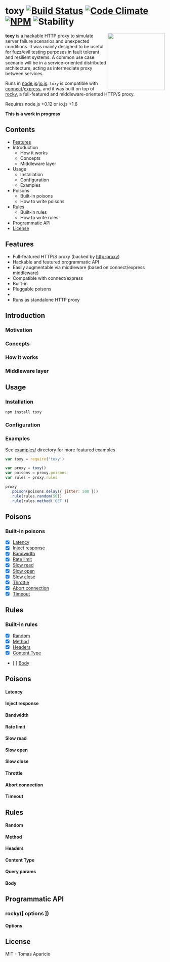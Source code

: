 # toxy [![Build Status](https://api.travis-ci.org/h2non/toxy.svg?branch=master&style=flat)](https://travis-ci.org/h2non/toxy) [![Code Climate](https://codeclimate.com/github/h2non/toxy/badges/gpa.svg)](https://codeclimate.com/github/h2non/toxy) [![NPM](https://img.shields.io/npm/v/toxy.svg)](https://www.npmjs.org/package/toxy) ![Stability](http://img.shields.io/badge/stability-beta-orange.svg?style=flat)

<img align="right" height="180" src="http://s8.postimg.org/ikc9jxllh/toxic.jpg" />

**toxy** is a hackable HTTP proxy to simulate server failure scenarios and unexpected conditions. It was mainly designed to be useful for fuzz/evil testing purposes in fault tolerant and resilient systems.
A common use case scenario will be in a service-oriented distributed architecture, acting as intermediate proxy between services.

Runs in [node.js](http://nodejs.org)/[io.js](https://iojs.org). `toxy` is compatible with [connect](https://github.com/senchalabs/connect)/[express](http://expressjs.com), and it was built on top of [rocky](https://github.com/h2non/rocky), a full-featured and middleware-oriented HTTP/S proxy.

Requires node.js +0.12 or io.js +1.6

**This is a work in progress**

## Contents

- [Features](#features)
- Introduction
  - How it works
  - Concepts
  - Middleware layer
- Usage
  - Installation
  - Configuration
  - Examples
- Poisons
  - Built-in poisons
  - How to write poisons
- Rules
  - Built-in rules
  - How to write rules
- Programmatic API
- [License](#license)

## Features

- Full-featured HTTP/S proxy (backed by [http-proxy](https://github.com/nodejistu/node-http-proxy))
- Hackable and featured programmatic API
- Easily augmentable via middleware (based on connect/express middleware)
- Compatible with connect/express
- Built-in
- Pluggable poisons
-
- Runs as standalone HTTP proxy

## Introduction

### Motivation

### Concepts

### How it works

### Middleware layer


## Usage

### Installation

```
npm install toxy
```

### Configuration

### Examples

See [examples/](https://github.com/h2non/toxy/blob/examples) directory for more featured examples

```js
var toxy = require('toxy')

var proxy = toxy()
var poisons = proxy.poisons
var rules = proxy.rules

proxy
  .poison(poisons.delay({ jitter: 500 }))
  .rule(rules.random(50))
  .rule(rules.method('GET'))
```

## Poisons

### Built-in poisons

- [x] [Latency](#latency)
- [x] [Inject response](#inject-response)
- [x] [Bandwidth](#bandwidth)
- [x] [Rate limit](#rate-limit)
- [x] [Slow read](#slow-read)
- [x] [Slow open](#slow-open)
- [x] [Slow close](#slow-close)
- [x] [Throttle](#throttle)
- [x] [Abort connection](#abort-connection)
- [x] [Timeout](#timeout)

## Rules

### Built-in rules

- [x] [Random](#random)
- [x] [Method](#method)
- [x] [Headers](#headers)
- [x] [Content Type](#content-type)
- [ ] [Body](#body)

## Poisons

#### Latency

#### Inject response

#### Bandwidth

#### Rate limit

#### Slow read

#### Slow open

#### Slow close

#### Throttle

#### Abort connection

#### Timeout

## Rules

#### Random

#### Method

#### Headers

#### Content Type

#### Query params

#### Body

## Programmatic API

### rocky([ options ])

#### Options

## License

MIT - Tomas Aparicio
